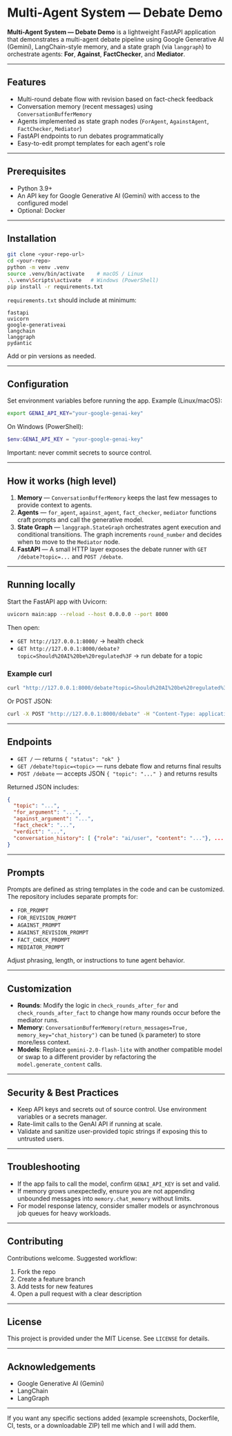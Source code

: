 # Multi-Agent System — Debate Demo
 
**Multi-Agent System — Debate Demo** is a lightweight FastAPI application that demonstrates a multi-agent debate pipeline using Google Generative AI (Gemini), LangChain-style memory, and a state graph (via `langgraph`) to orchestrate agents: **For**, **Against**, **FactChecker**, and **Mediator**.

---
 
## Features 

- Multi-round debate flow with revision based on fact-check feedback
- Conversation memory (recent messages) using `ConversationBufferMemory`
- Agents implemented as state graph nodes (`ForAgent`, `AgainstAgent`, `FactChecker`, `Mediator`)
- FastAPI endpoints to run debates programmatically
- Easy-to-edit prompt templates for each agent's role

---

## Prerequisites

- Python 3.9+
- An API key for Google Generative AI (Gemini) with access to the configured model
- Optional: Docker

---

## Installation

```bash
git clone <your-repo-url>
cd <your-repo>
python -m venv .venv
source .venv/bin/activate    # macOS / Linux
.\.venv\Scripts\activate   # Windows (PowerShell)
pip install -r requirements.txt
```

`requirements.txt` should include at minimum:

```
fastapi
uvicorn
google-generativeai
langchain
langgraph
pydantic
```

Add or pin versions as needed.

---

## Configuration

Set environment variables before running the app. Example (Linux/macOS):

```bash
export GENAI_API_KEY="your-google-genai-key"
```

On Windows (PowerShell):

```powershell
$env:GENAI_API_KEY = "your-google-genai-key"
```

Important: never commit secrets to source control.

---

## How it works (high level)

1. **Memory** — `ConversationBufferMemory` keeps the last few messages to provide context to agents.
2. **Agents** — `for_agent`, `against_agent`, `fact_checker`, `mediator` functions craft prompts and call the generative model.
3. **State Graph** — `langgraph.StateGraph` orchestrates agent execution and conditional transitions. The graph increments `round_number` and decides when to move to the `Mediator` node.
4. **FastAPI** — A small HTTP layer exposes the debate runner with `GET /debate?topic=...` and `POST /debate`.

---

## Running locally

Start the FastAPI app with Uvicorn:

```bash
uvicorn main:app --reload --host 0.0.0.0 --port 8000
```

Then open:

- `GET http://127.0.0.1:8000/` → health check
- `GET http://127.0.0.1:8000/debate?topic=Should%20AI%20be%20regulated%3F` → run debate for a topic

### Example curl

```bash
curl "http://127.0.0.1:8000/debate?topic=Should%20AI%20be%20regulated%3F"
```

Or POST JSON:

```bash
curl -X POST "http://127.0.0.1:8000/debate" -H "Content-Type: application/json" -d '{"topic":"Should AI be regulated by governments?"}'
```

---

## Endpoints

- `GET /` — returns `{ "status": "ok" }`
- `GET /debate?topic=<topic>` — runs debate flow and returns final results
- `POST /debate` — accepts JSON `{ "topic": "..." }` and returns results

Returned JSON includes:

```json
{
  "topic": "...",
  "for_argument": "...",
  "against_argument": "...",
  "fact_check": "...",
  "verdict": "...",
  "conversation_history": [ {"role": "ai/user", "content": "..."}, ... ]
}
```

---

## Prompts

Prompts are defined as string templates in the code and can be customized. The repository includes separate prompts for:

- `FOR_PROMPT`
- `FOR_REVISION_PROMPT`
- `AGAINST_PROMPT`
- `AGAINST_REVISION_PROMPT`
- `FACT_CHECK_PROMPT`
- `MEDIATOR_PROMPT`

Adjust phrasing, length, or instructions to tune agent behavior.

---

## Customization

- **Rounds**: Modify the logic in `check_rounds_after_for` and `check_rounds_after_fact` to change how many rounds occur before the mediator runs.
- **Memory**: `ConversationBufferMemory(return_messages=True, memory_key="chat_history")` can be tuned (`k` parameter) to store more/less context.
- **Models**: Replace `gemini-2.0-flash-lite` with another compatible model or swap to a different provider by refactoring the `model.generate_content` calls.

---

## Security & Best Practices

- Keep API keys and secrets out of source control. Use environment variables or a secrets manager.
- Rate-limit calls to the GenAI API if running at scale.
- Validate and sanitize user-provided topic strings if exposing this to untrusted users.

---

## Troubleshooting

- If the app fails to call the model, confirm `GENAI_API_KEY` is set and valid.
- If memory grows unexpectedly, ensure you are not appending unbounded messages into `memory.chat_memory` without limits.
- For model response latency, consider smaller models or asynchronous job queues for heavy workloads.

---

## Contributing

Contributions welcome. Suggested workflow:

1. Fork the repo
2. Create a feature branch
3. Add tests for new features
4. Open a pull request with a clear description

---

## License

This project is provided under the MIT License. See `LICENSE` for details.

---

## Acknowledgements

- Google Generative AI (Gemini)
- LangChain
- LangGraph

---

If you want any specific sections added (example screenshots, Dockerfile, CI, tests, or a downloadable ZIP) tell me which and I will add them.


